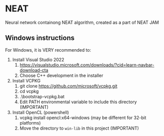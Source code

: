 # NEAT
Neural network containong NEAT algorithm, created as a part of NEAT JAM

## Windows instructions
For Windows, it is VERY recommended to:

1. Install Visual Studio 2022
   1. https://visualstudio.microsoft.com/downloads/?cid=learn-navbar-download-cta
   2. Choose C++ development in the installer
2. Install VCPKG
   1. git clone https://github.com/microsoft/vcpkg.git
   2. cd vcpkg
   3. .\bootstrap-vcpkg.bat
   4. Edit PATH environmental variable to include this directory (IMPORTANT)
3. Install OpenCL (powershell)
   1. vcpkg install opencl:x64-windows (may be different for 32-bit platforms)
   2. Move the directory to `win-lib` in this project (IMPORTANT)

